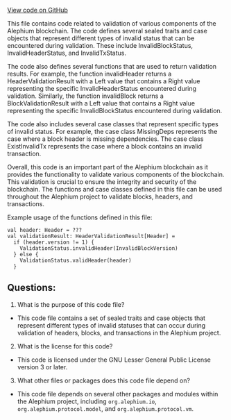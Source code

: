 [View code on GitHub](https://github.com/alephium/alephium/blob/master/flow/src/main/scala/org/alephium/flow/validation/ValidationStatus.scala)

This file contains code related to validation of various components of the Alephium blockchain. The code defines several sealed traits and case objects that represent different types of invalid status that can be encountered during validation. These include InvalidBlockStatus, InvalidHeaderStatus, and InvalidTxStatus. 

The code also defines several functions that are used to return validation results. For example, the function invalidHeader returns a HeaderValidationResult with a Left value that contains a Right value representing the specific InvalidHeaderStatus encountered during validation. Similarly, the function invalidBlock returns a BlockValidationResult with a Left value that contains a Right value representing the specific InvalidBlockStatus encountered during validation. 

The code also includes several case classes that represent specific types of invalid status. For example, the case class MissingDeps represents the case where a block header is missing dependencies. The case class ExistInvalidTx represents the case where a block contains an invalid transaction. 

Overall, this code is an important part of the Alephium blockchain as it provides the functionality to validate various components of the blockchain. This validation is crucial to ensure the integrity and security of the blockchain. The functions and case classes defined in this file can be used throughout the Alephium project to validate blocks, headers, and transactions. 

Example usage of the functions defined in this file:
```
val header: Header = ???
val validationResult: HeaderValidationResult[Header] = 
  if (header.version != 1) {
    ValidationStatus.invalidHeader(InvalidBlockVersion)
  } else {
    ValidationStatus.validHeader(header)
  }
```
## Questions: 
 1. What is the purpose of this code file?
- This code file contains a set of sealed traits and case objects that represent different types of invalid statuses that can occur during validation of headers, blocks, and transactions in the Alephium project.

2. What is the license for this code?
- This code is licensed under the GNU Lesser General Public License version 3 or later.

3. What other files or packages does this code file depend on?
- This code file depends on several other packages and modules within the Alephium project, including `org.alephium.io`, `org.alephium.protocol.model`, and `org.alephium.protocol.vm`.